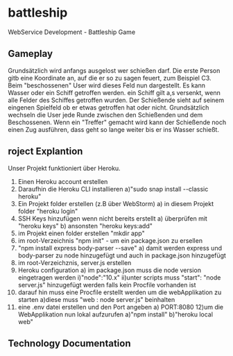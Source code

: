 # battleship
WebService Development - Battleship Game

## Gameplay
Grundsätzlich wird anfangs ausgelost wer schießen darf. Die erste Person gitb eine Koordinate an, auf die er so zu sagen feuert, zum Beispiel C3. Beim "beschossenen" User wird dieses Feld nun dargestellt. Es kann Wasser oder ein Schiff getroffen werden. ein Schiff gilt a,s versenkt, wenn alle Felder des Schiffes getroffen wurden. Der Schießende sieht auf seinem eingenen Spielfeld ob er etwas getroffen hat oder nicht. Grundsätzlich wechseln die User jede Runde zwischen den Schießenden und dem Beschossenen. 
Wenn ein "Treffer" gemacht wird kann der Schießende noch einen Zug ausführen, dass geht so lange weiter bis er ins Wasser schießt.


## roject Explantion
Unser Projekt funktioniert über Heroku.
1) Einen Heroku account erstellen 
2) Daraufhin die Heroku CLI installieren
  a)"sudo snap install --classic heroku"
3) Ein Projekt folder erstellen (z.B über WebStorm)
  a) in diesem Projekt folder "heroku login"
4) SSH Keys hinzufügen wenn nicht bereits erstellt
  a) überprüfen mit "heroku keys" 
  b) ansonsten "heroku keys:add"
5) im Projekt einen folder erstellen "mkdir app"
6) im root-Verzeichnis "npm init" - um ein package.json zu ersellen
7) "npm install express body-parser --save"
  a) damit werden express und body-parser zu node hinzugefügt und auch in package.json hinzugefügt
8) im root-Verzeichznis, server.js erstellen 
9) Heroku configuration
  a) im package.json muss die node version eingetragen werden
    i)"node":"10.x"
    ii)unter scripts muss "start": "node server.js" hinzugefügt werden falls kein Procfile vorhanden ist
10) darauf hin muss eine Procfile erstellt werden um die webApplikation zu starten
    a)diese muss "web : node server.js" beinhalten 
11) eine .env datei erstellen und den Port angeben
  a) PORT:8080
12)um die WebApplikation nun lokal aufzurufen
  a)"npm install"
  b)"heroku local web"


## Technology Documentation
